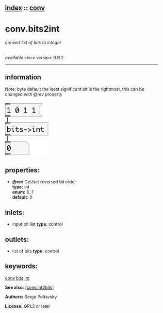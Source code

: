 [index](index.html) :: [conv](category_conv.html)
---

# conv.bits2int

###### convert list of bits to integer

*available since version:* 0.9.2

---


## information
Note: byte default the least significant bit is the rightmost, this can be changed
            with @rev property



[![example](../examples/img/conv.bits2int.jpg)](../examples/pd/conv.bits2int.pd)







## properties:

* **@rev** 
Get/set reversed bit order<br>
__type:__ int<br>
__enum:__ 0, 1<br>
__default:__ 0<br>



## inlets:

* input bit list 
__type:__ control<br>



## outlets:

* list of bits
__type:__ control<br>



## keywords:

[conv](keywords/conv.html)
[bits](keywords/bits.html)
[int](keywords/int.html)



**See also:**
[\[conv.int2bits\]](conv.int2bits.html)




**Authors:** Serge Poltavsky




**License:** GPL3 or later





